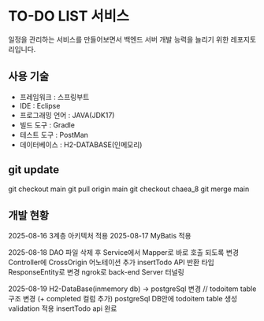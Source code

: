 # TO-DO LIST 서비스
일정을 관리하는 서비스를 만들어보면서 백엔드 서버 개발 능력을 늘리기 위한 레포지토리입니다.
## 사용 기술
- 프레임워크 : 스프링부트
- IDE : Eclipse
- 프로그래밍 언어 : JAVA(JDK17)
- 빌드 도구 : Gradle
- 테스트 도구 : PostMan
- 데이터베이스 : H2-DATABASE(인메모리)

## git update
git checkout main
git pull origin main
git checkout chaea_8
git merge main

## 개발 현황
2025-08-16
3계층 아키텍처 적용
2025-08-17
MyBatis 적용

2025-08-18
DAO 파일 삭제 후 Service에서 Mapper로 바로 호출 되도록 변경
Controller에 CrossOrigin 어노테이션 추가
insertTodo API 반환 타입 ResponseEntity<String>로 변경
ngrok로 back-end Server 터널링

2025-08-19
H2-DataBase(inmemory db) -> postgreSql 변경 // 
todoitem table 구조 변경 (+ completed 컬럼 추가)
postgreSql DB안에 todoitem table 생성
validation 적용
insertTodo api 완료